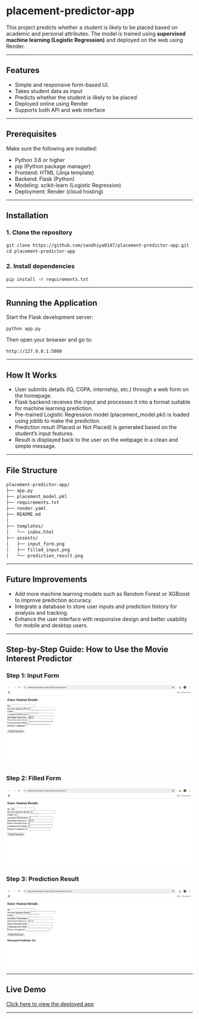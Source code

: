# placement-predictor-app

This project predicts whether a student is likely to be placed based on academic and personal attributes. The model is trained using **supervised machine learning (Logistic Regression)** and deployed on the web using Render.

---

## Features

- Simple and responsive form-based UI.
- Takes student data as input
- Predicts whether the student is likely to be placed
- Deployed online using Render
- Supports both API and web interface


---

## Prerequisites

Make sure the following are installed:

- Python 3.6 or higher  
- pip (Python package manager)
- Frontend: HTML (Jinja template)
- Backend: Flask (Python)
- Modeling: scikit-learn (Logistic Regression)
- Deployment: Render (cloud hosting)

---

## Installation

### 1. Clone the repository

```
git clone https://github.com/sandhiya0147/placement-predictor-app.git
cd placement-predictor-app
```

### 2. Install dependencies

```
pip install -r requirements.txt
```

---

## Running the Application

Start the Flask development server:

```
python app.py
```

Then open your browser and go to:

```
http://127.0.0.1:5000
```

---

## How It Works

- User submits details (IQ, CGPA, internship, etc.) through a web form on the homepage.
- Flask backend receives the input and processes it into a format suitable for machine learning prediction.
- Pre-trained Logistic Regression model (placement_model.pkl) is loaded using joblib to make the prediction.
- Prediction result (Placed or Not Placed) is generated based on the student’s input features.
- Result is displayed back to the user on the webpage in a clean and simple message.

---

## File Structure

```
placement-predictor-app/
├── app.py 
├── placement_model.pkl
├── requirements.txt
├── render.yaml
├── README.md 
│
├── templates/
│   └── index.html
├── assests/
│   ├── input_form.png
│   ├── filled_input.png
│   └── prediction_result.png
```

---

## Future Improvements

- Add more machine learning models such as Random Forest or XGBoost to improve prediction accuracy.
- Integrate a database to store user inputs and prediction history for analysis and tracking.
- Enhance the user interface with responsive design and better usability for mobile and desktop users.

---



## Step-by-Step Guide: How to Use the Movie Interest Predictor


### Step 1: Input Form
![Form](assests/input_form.png)  

### Step 2: Filled Form 
![Prediction Result](assests/filled_input.png)  

### Step 3: Prediction Result
![Full Page](assests/prediction_result.png)

---

## Live Demo

[Click here to view the deployed app](https://placement-predictor-app-r0ho.onrender.com/)

---
